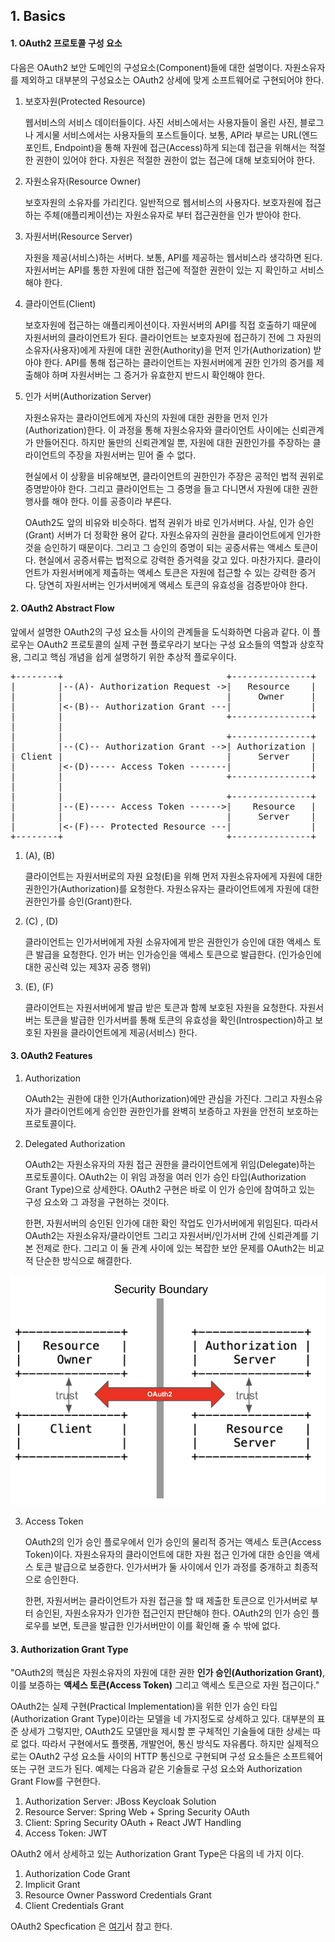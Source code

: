 ## 1. Basics

#### 1. OAuth2 프로토콜 구성 요소
다음은 OAuth2 보안 도메인의 구성요소(Component)들에 대한 설명이다. 자원소유자를 제외하고 대부분의 구성요소는 OAuth2 상세에 맞게 소프트웨어로 구현되어야 한다.  

1. 보호자원(Protected Resource)
	<p>
	웹서비스의 서비스 데이터들이다. 사진 서비스에서는 사용자들이 올린 사진, 블로그나 게시물 서비스에서는 사용자들의 포스트들이다.
        보통, API라 부르는 URL(엔드포인트, Endpoint)을 통해 자원에 접근(Access)하게 되는데 접근을 위해서는 적절한 권한이 있어야 한다. 자원은 적절한 권한이 없는 접근에 대해 보호되어야 한다.  
	</p>

2. 자원소유자(Resource Owner)
	<p>
	보호자원의 소유자를 가리킨다. 일반적으로 웹서비스의 사용자다. 보호자원에 접근하는 주체(애플리케이션)는 자원소유자로 부터 접근권한을 인가 받아야 한다.
	</p>

3. 자원서버(Resource Server) 
	<p>
	자원을 제공(서비스)하는 서버다. 보통, API를 제공하는 웹서비스라 생각하면 된다. 자원서버는 API를 통한 자원에 대한 접근에 적절한 권한이 있는 지 확인하고 서비스해야 한다.
	</p>

4. 클라이언트(Client) 
	<p>
	보호자원에 접근하는 애플리케이션이다. 자원서버의 API를 직접 호출하기 때문에 자원서버의 클라이언트가 된다.
        클라이언트는 보호자원에 접근하기 전에 그 자원의 소유자(사용자)에게 자원에 대한 권한(Authority)을 먼저 인가(Authorization) 받아야 한다. 
	API를 통해 접근하는 클라이언트는 자원서버에게 권한 인가의 증거를 제출해야 하며 자원서버는 그 증거가 유효한지 반드시 확인해야 한다.
	</p>

5. 인가 서버(Authorization Server)
	<p>
	자원소유자는 클라이언트에게 자신의 자원에 대한 권한을 먼저 인가(Authorization)한다. 이 과정을 통해 자원소유자와 클라이언트 사이에는 신뢰관계가 만들어진다. 하지만 둘만의 신뢰관계일 뿐, 자원에 대한 권한인가를 주장하는 클라이언트의 주장을 자원서버는 믿어 줄 수 없다.  
	</p>
	<p>
	현실에서 이 상황을 비유해보면, 클라이언트의 권한인가 주장은 공적인 법적 권위로 증명받아야 한다. 그리고 클라이언트는 그 증명을 들고 다니면서 자원에 대한 권한 행사를 해야 한다. 이를 공증이라 부른다. 
	</p>
	<p>
	OAuth2도 앞의 비유와 비슷하다. 법적 권위가 바로 인가서버다. 사실, 인가 승인(Grant) 서버가 더 정확한 용어 같다. 자원소유자의 권한을 클라이언트에게 인가한 것을 승인하기 때문이다. 그리고 그 승인의 증명이 되는 공증서류는 액세스 토큰이다.
        현실에서 공증서류는 법적으로 강력한 증거력을 갖고 있다. 마찬가지다. 클라이언트가 자원서버에게 제출하는 액세스 토큰은 자원에 접근할 수 있는 강력한 증거다. 당연히 자원서버는 인가서버에게 액세스 토큰의 유효성을 검증받아야 한다.  
	</p>


#### 2. OAuth2 Abstract Flow
앞에서 설명한 OAuth2의 구성 요소들 사이의 관계들을 도식화하면 다음과 같다. 이 플로우는 OAuth2 프로토콜의 실제 구현 플로우라기 보다는 구성 요소들의 역할과 상호작용, 그리고 핵심 개념을 쉽게 설명하기 위한 추상적 플로우이다.

<pre>
+--------+                               +---------------+
|        |--(A)- Authorization Request -&gt;|   Resource    |
|        |                               |     Owner     |
|        |&lt;-(B)-- Authorization Grant ---|               |
|        |                               +---------------+
|        |
|        |                               +---------------+
|        |--(C)-- Authorization Grant --&gt;| Authorization |
| Client |                               |     Server    |
|        |&lt;-(D)----- Access Token -------|               |
|        |                               +---------------+
|        |
|        |                               +---------------+
|        |--(E)----- Access Token ------&gt;|    Resource   |
|        |                               |     Server    |
|        |&lt;-(F)--- Protected Resource ---|               |
+--------+                               +---------------+
</pre>

1. (A), (B)
	<p>
	클라이언트는 자원서버로의 자원 요청(E)을 위해 먼저 자원소유자에게 자원에 대한 권한인가(Authorization)를 요청한다. 자원소유자는 클라이언트에게 자원에 대한 권한인가를 승인(Grant)한다. 
	</p>

2. (C) , (D)	
	<p>
	클라이언트는 인가서버에게 자원 소유자에게 받은 권한인가 승인에 대한 액세스 토큰 발급을 요청한다. 인가 버는 인가승인을 액세스 토큰으로 발급한다. (인가승인에 대한 공신력 있는 제3자 공증 행위)
	</p>

3. (E), (F) 	
	<p>
	클라이언트는 자원서버에게  발급 받은 토큰과 함께 보호된 자원을 요청한다.  자원서버는 토큰을 발급한 인가서버를 통해 토큰의 유효성을 확인(Introspection)하고 보호된 자원을 클라이언트에게 제공(서비스) 한다. 
	</p>

#### 3. OAuth2 Features
1. Authorization
	<p>
	OAuth2는 권한에 대한 인가(Authorization)에만 관심을 가진다. 그리고 자원소유자가 클라이언트에게 승인한 권한인가를 완벽히 보증하고 자원을 안전히 보호하는 프로토콜이다.
	</p>
	
2.  Delegated Authorization
	<p>
	OAuth2는 자원소유자의 자원 접근 권한을 클라이언트에게 위임(Delegate)하는 프로토콜이다. OAuth2는 이 위임 과정을 여러 인가 승인 타입(Authorization Grant Type)으로 상세한다. OAuth2 구현은 바로 이 인가 승인에 참여하고 있는 구성 요소와 그 과정을 구현하는 것이다.   
	</p>
	<p>
	한편, 자원서버의 승인된 인가에 대한 확인 작업도 인가서버에게 위임된다.  따라서 OAuth2는 자원소유자/클라이언트 그리고 자원서버/인가서버 간에 신뢰관계를 기본 전제로 한다. 그리고 이 둘 관계 사이에 있는 복잡한 보안 문제를 OAuth2는 비교적 단순한 방식으로 해결한다.  
	</p>

![ee54f18db323688692361c6dfa60b9f5.png](./_resources/ee54f18db323688692361c6dfa60b9f5.png)
	
3. Access Token
	<p>
	OAuth2의 인가 승인 플로우에서 인가 승인의 물리적 증거는 액세스 토큰(Access Token)이다. 자원소유자의 클라이언트에 대한 자원 접근 인가에 대한 승인을 액세스 토큰 발급으로 보증한다. 인가서버가 둘 사이에서 인가 과정를 중개하고 최종적으로 승인한다. 
	</p>
	<p>
	한편, 자원서버는 클라이언트가 자원 접근을 할 때 제출한 토큰으로 인가서버로 부터 승인된, 자원소유자가 인가한 접근인지 판단해야 한다. OAuth2의 인가 승인 플로우를 보면, 토큰을 발급한 인가서버만이 이를 확인해 줄 수 밖에 없다.
	</p>

#### 3. Authorization Grant Type 
"OAuth2의 핵심은 자원소유자의 자원에 대한 권한 <strong>인가 승인(Authorization Grant)</strong>, 이를 보증하는 <strong>액세스 토큰(Access Token)</strong> 그리고 액세스 토큰으로 자원 접근이다." 

OAuth2는 실제 구현(Practical Implementation)을 위한 인가 승인 타입(Authorization Grant Type)이라는 모델을 네 가지정도로 상세하고 있다. 대부분의 표준 상세가 그렇지만, OAuth2도 모델만을 제시할 뿐 구체적인 기술들에 대한 상세는 따로 없다. 따라서 구현에서도 플랫폼, 개발언어, 통신 방식도 자유롭다. 하지만 실제적으로는 OAuth2 구성 요소들 사이의 HTTP 통신으로 구현되며 구성 요소들은 소프트웨어 또는 구현 코드가 된다. 예제는 다음과 같은 기술들로 구성 요소와  Authorization Grant Flow를 구현한다.

1. Authorization Server: JBoss Keycloak Solution
1. Resource Server: Spring Web + Spring Security OAuth
2. Client: Spring Security OAuth + React JWT Handling 
3. Access Token: JWT

OAuth2 에서 상세하고 있는 Authorization Grant Type은 다음의 네 가지 이다.
1. Authorization Code Grant
2. Implicit Grant
3. Resource Owner Password Credentials Grant
4. Client Credentials Grant

OAuth2 Specfication 은 [여기](https://datatracker.ietf.org/doc/html/rfc6749)서 참고 한다.
